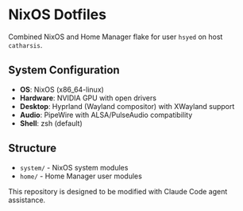 # NixOS Dotfiles

Combined NixOS and Home Manager flake for user `hsyed` on host `catharsis`.

## System Configuration

- **OS**: NixOS (x86_64-linux)
- **Hardware**: NVIDIA GPU with open drivers
- **Desktop**: Hyprland (Wayland compositor) with XWayland support
- **Audio**: PipeWire with ALSA/PulseAudio compatibility
- **Shell**: zsh (default)

## Structure

- `system/` - NixOS system modules
- `home/` - Home Manager user modules

This repository is designed to be modified with Claude Code agent assistance.